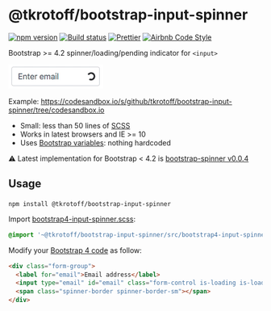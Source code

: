# @tkrotoff/bootstrap-input-spinner

[![npm version](https://badge.fury.io/js/%40tkrotoff%2Fbootstrap-input-spinner.svg)](https://www.npmjs.com/package/@tkrotoff/bootstrap-input-spinner)
[![Build status](https://travis-ci.org/tkrotoff/bootstrap-input-spinner.svg?branch=master)](https://travis-ci.org/tkrotoff/bootstrap-input-spinner)
[![Prettier](https://img.shields.io/badge/code_style-prettier-ff69b4.svg)](https://github.com/prettier/prettier)
[![Airbnb Code Style](https://badgen.net/badge/code%20style/airbnb/ff5a5f?icon=airbnb)](https://github.com/airbnb/javascript)

Bootstrap >= 4.2 spinner/loading/pending indicator for `<input>`

![demo](doc/demo.gif)

Example: https://codesandbox.io/s/github/tkrotoff/bootstrap-input-spinner/tree/codesandbox.io

- Small: less than 50 lines of [SCSS](src/bootstrap4-input-spinner.scss)
- Works in latest browsers and IE >= 10
- Uses [Bootstrap variables](https://getbootstrap.com/docs/4.3/getting-started/theming/#variable-defaults): nothing hardcoded

⚠️ Latest implementation for Bootstrap < 4.2 is [bootstrap-spinner v0.0.4](https://github.com/tkrotoff/bootstrap-input-spinner/tree/v0.0.4)

## Usage

`npm install @tkrotoff/bootstrap-input-spinner`

Import [bootstrap4-input-spinner.scss](src/bootstrap4-input-spinner.scss):

```SCSS
@import '~@tkrotoff/bootstrap-input-spinner/src/bootstrap4-input-spinner';
```

Modify your [Bootstrap 4 code](https://getbootstrap.com/docs/4.3/components/forms/) as follow:

```HTML
<div class="form-group">
  <label for="email">Email address</label>
  <input type="email" id="email" class="form-control is-loading is-loading-sm">
  <span class="spinner-border spinner-border-sm"></span>
</div>
```
